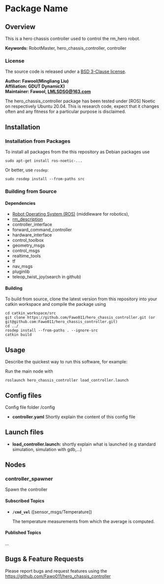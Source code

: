 # Package Name

## Overview

This is a hero chassis controller used to control the rm_hero robot.

**Keywords:** RobotMaster, hero_chassis_controller, controller


### License

The source code is released under a [BSD 3-Clause license](LICENSE).

**Author: Fawool(Mingliang Liu)<br />
Affiliation: GDUT DynamicX)<br />
Maintainer: Fawool, LMLSDSG@163.com**

The hero_chassis_controller package has been tested under [ROS]  Noetic on respectively Ubuntu 
20.04. This is research code, expect that it changes often and any fitness for a particular purpose is disclaimed.



## Installation

### Installation from Packages

To install all packages from the this repository as Debian packages use

    sudo apt-get install ros-noetic-...

Or better, use `rosdep`:

	sudo rosdep install --from-paths src

### Building from Source

#### Dependencies

- [Robot Operating System (ROS)](http://wiki.ros.org) (middleware for robotics),
- [rm_description](https://github.com/gdut-dynamic-x/rm_description)
- controller_interface
- forward_command_controller
- hardware_interface
- control_toolbox
- geometry_msgs
- control_msgs
- realtime_tools
- tf
- nav_msgs
- pluginlib
- teleop_twist_joy(search in github)

#### Building

To build from source, clone the latest version from this repository into your catkin workspace and compile the package
using

	cd catkin_workspace/src
	git clone https://github.com/Fawo011/hero_chassis_controller.git (or git@github.com:Fawo011/hero_chassis_controller.git)
	cd ../
	rosdep install --from-paths . --ignore-src
	catkin build



## Usage

Describe the quickest way to run this software, for example:

Run the main node with

	roslaunch hero_chassis_controller load_controller.launch

## Config files

Config file folder /config

* **controller.yaml** Shortly explain the content of this config file



## Launch files

* **load_controller.launch:** shortly explain what is launched (e.g standard simulation, simulation with gdb,...)



## Nodes

### controller_spawner

Spawn the controller 

#### Subscribed Topics

* **`/cmd_vel`** ([sensor_msgs/Temperature])

  The temperature measurements from which the average is computed.

#### Published Topics

...



## Bugs & Feature Requests

Please report bugs and request features using the https://github.com/Fawo011/hero_chassis_controller
